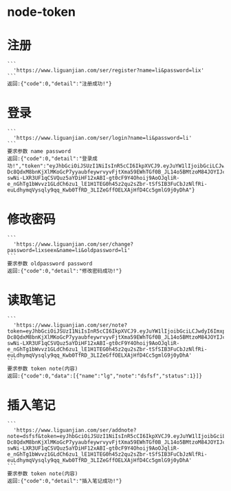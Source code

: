 # node-token

# 注册
	```
	  'https://www.liguanjian.com/ser/register?name=li&password=lix'
	```
	返回:{"code":0,"detail":"注册成功!"}
	
# 登录
	```
	  'https://www.liguanjian.com/ser/login?name=li&password=li'
	```
	要求参数 name password
	返回:{"code":0,"detail":"登录成功!","token":"eyJhbGciOiJSUzI1NiIsInR5cCI6IkpXVCJ9.eyJuYW1lIjoibGciLCJwdyI6ImxpeCIsImlhdCI6MTQ5NTEwNTgzMiwiZXhwIjoxNDk1MTA5NDMyfQ.n5WCeSY361NMZrl1lFGzDl0biqRrS0WgfjMiYw3ihQBJG_p0u0fUxVGHnmTdwqLYg3R-Dc8QdxM8bnKjXlMKoGcP7yyaubfeywrvyvFjtXma59EWhTGf0B_JL14o5BMtzoM84JOYIJcNArWRUTpFUf_lqaQVh_uUc-swNi-LXR3UF1qCSVQuz5aYDiHF12xABI-gt0cF9Y4Ohoij9AoOJqliR-e_nGhTg1bWvvz1GLdCh6zu1_lE1H1TEG0h45z2qu2sZbr-tSfSIB3FuCbJzNlfRi-euLdhymqVysqly9qq_Kwb0TfRD_3LIZeGffOELXAjHfD4Cc5gmlG9j0yDhA"}

# 修改密码
	```
	  'https://www.liguanjian.com/ser/change?password=lixseex&name=li&oldpassword=li'
	```
	要求参数 oldpassword password
	返回:{"code":0,"detail":"修改密码成功!"}

# 读取笔记
	```
	  'https://www.liguanjian.com/ser/note?token=eyJhbGciOiJSUzI1NiIsInR5cCI6IkpXVCJ9.eyJuYW1lIjoibGciLCJwdyI6ImxpeCIsImlhdCI6MTQ5NTEwNTgzMiwiZXhwIjoxNDk1MTA5NDMyfQ.n5WCeSY361NMZrl1lFGzDl0biqRrS0WgfjMiYw3ihQBJG_p0u0fUxVGHnmTdwqLYg3R-Dc8QdxM8bnKjXlMKoGcP7yyaubfeywrvyvFjtXma59EWhTGf0B_JL14o5BMtzoM84JOYIJcNArWRUTpFUf_lqaQVh_uUc-swNi-LXR3UF1qCSVQuz5aYDiHF12xABI-gt0cF9Y4Ohoij9AoOJqliR-e_nGhTg1bWvvz1GLdCh6zu1_lE1H1TEG0h45z2qu2sZbr-tSfSIB3FuCbJzNlfRi-euLdhymqVysqly9qq_Kwb0TfRD_3LIZeGffOELXAjHfD4Cc5gmlG9j0yDhA'
	```
	要求参数 token note(内容)
	返回:{"code":0,"data":[{"name":"lg","note":"dsfsf","status":1}]}

# 插入笔记
	```
	  'https://www.liguanjian.com/ser/addnote?note=dsfsf&token=eyJhbGciOiJSUzI1NiIsInR5cCI6IkpXVCJ9.eyJuYW1lIjoibGciLCJwdyI6ImxpeCIsImlhdCI6MTQ5NTEwNTgzMiwiZXhwIjoxNDk1MTA5NDMyfQ.n5WCeSY361NMZrl1lFGzDl0biqRrS0WgfjMiYw3ihQBJG_p0u0fUxVGHnmTdwqLYg3R-Dc8QdxM8bnKjXlMKoGcP7yyaubfeywrvyvFjtXma59EWhTGf0B_JL14o5BMtzoM84JOYIJcNArWRUTpFUf_lqaQVh_uUc-swNi-LXR3UF1qCSVQuz5aYDiHF12xABI-gt0cF9Y4Ohoij9AoOJqliR-e_nGhTg1bWvvz1GLdCh6zu1_lE1H1TEG0h45z2qu2sZbr-tSfSIB3FuCbJzNlfRi-euLdhymqVysqly9qq_Kwb0TfRD_3LIZeGffOELXAjHfD4Cc5gmlG9j0yDhA'
	```
	要求参数 token note(内容)
	返回:{"code":0,"detail":"插入笔记成功!"}
	

	
